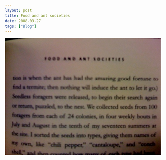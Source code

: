 ```yaml
---
layout: post
title: Food and ant societies
date: 2008-03-27
tags: ["Blog"]
---
```


![](k3Im6rfOq73m4fmn0vLx0jwJ_500.jpg)  
  